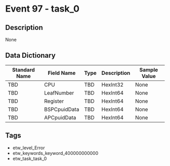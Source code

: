 # Event 97 - task_0

## Description
None

## Data Dictionary
|Standard Name|Field Name|Type|Description|Sample Value|
|---|---|---|---|---|
|TBD|CPU|TBD|HexInt32|None|None|
|TBD|LeafNumber|TBD|HexInt64|None|None|
|TBD|Register|TBD|HexInt64|None|None|
|TBD|BSPCpuidData|TBD|HexInt64|None|None|
|TBD|APCpuidData|TBD|HexInt64|None|None|

## Tags
* etw_level_Error
* etw_keywords_keyword_400000000000
* etw_task_task_0